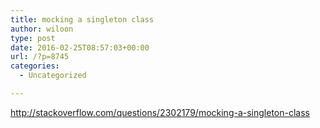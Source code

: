 ```yaml
---
title: mocking a singleton class
author: wiloon
type: post
date: 2016-02-25T08:57:03+00:00
url: /?p=8745
categories:
  - Uncategorized

---
```

http://stackoverflow.com/questions/2302179/mocking-a-singleton-class